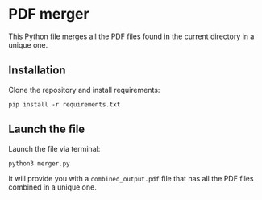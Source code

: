 # PDF merger
This Python file merges all the PDF files found in the current directory in a unique one.

## Installation
Clone the repository and install requirements:

```plaintext
pip install -r requirements.txt
```

## Launch the file
Launch the file via terminal:

```plaintext
python3 merger.py
```

It will provide you with a `combined_output.pdf` file that has all the PDF files combined in a unique one.